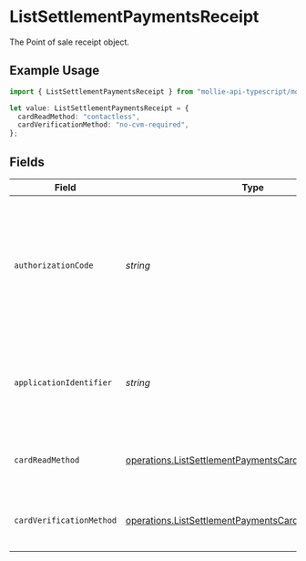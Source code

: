 # ListSettlementPaymentsReceipt

The Point of sale receipt object.

## Example Usage

```typescript
import { ListSettlementPaymentsReceipt } from "mollie-api-typescript/models/operations";

let value: ListSettlementPaymentsReceipt = {
  cardReadMethod: "contactless",
  cardVerificationMethod: "no-cvm-required",
};
```

## Fields

| Field                                                                                                                              | Type                                                                                                                               | Required                                                                                                                           | Description                                                                                                                        | Example                                                                                                                            |
| ---------------------------------------------------------------------------------------------------------------------------------- | ---------------------------------------------------------------------------------------------------------------------------------- | ---------------------------------------------------------------------------------------------------------------------------------- | ---------------------------------------------------------------------------------------------------------------------------------- | ---------------------------------------------------------------------------------------------------------------------------------- |
| `authorizationCode`                                                                                                                | *string*                                                                                                                           | :heavy_minus_sign:                                                                                                                 | A unique code provided by the cardholder’s bank to confirm that the transaction was successfully approved.                         | ...                                                                                                                                |
| `applicationIdentifier`                                                                                                            | *string*                                                                                                                           | :heavy_minus_sign:                                                                                                                 | The unique number that identifies a specific payment application on a chip card.                                                   | ...                                                                                                                                |
| `cardReadMethod`                                                                                                                   | [operations.ListSettlementPaymentsCardReadMethod](../../models/operations/listsettlementpaymentscardreadmethod.md)                 | :heavy_minus_sign:                                                                                                                 | The method by which the card was read by the terminal.                                                                             | contactless                                                                                                                        |
| `cardVerificationMethod`                                                                                                           | [operations.ListSettlementPaymentsCardVerificationMethod](../../models/operations/listsettlementpaymentscardverificationmethod.md) | :heavy_minus_sign:                                                                                                                 | The method used to verify the cardholder's identity.                                                                               | no-cvm-required                                                                                                                    |